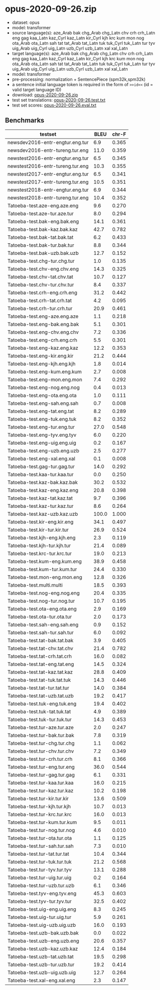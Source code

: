 # opus-2020-09-26.zip

* dataset: opus
* model: transformer
* source language(s): aze_Arab bak chg_Arab chg_Latn chv crh crh_Latn eng gag kaa_Latn kaz_Cyrl kaz_Latn kir_Cyrl kjh krc kum mon nog ota_Arab ota_Latn sah tat tat_Arab tat_Latn tuk tuk_Cyrl tuk_Latn tur tyv uig_Arab uig_Cyrl uig_Latn uzb_Cyrl uzb_Latn xal xal_Latn
* target language(s): aze_Arab bak chg_Arab chg_Latn chv crh crh_Latn eng gag kaa_Latn kaz_Cyrl kaz_Latn kir_Cyrl kjh krc kum mon nog ota_Arab ota_Latn sah tat tat_Arab tat_Latn tuk tuk_Cyrl tuk_Latn tur tyv uig_Arab uig_Cyrl uig_Latn uzb_Cyrl uzb_Latn xal xal_Latn
* model: transformer
* pre-processing: normalization + SentencePiece (spm32k,spm32k)
* a sentence initial language token is required in the form of `>>id<<` (id = valid target language ID)
* download: [opus-2020-09-26.zip](https://object.pouta.csc.fi/Tatoeba-MT-models/tut-tut/opus-2020-09-26.zip)
* test set translations: [opus-2020-09-26.test.txt](https://object.pouta.csc.fi/Tatoeba-MT-models/tut-tut/opus-2020-09-26.test.txt)
* test set scores: [opus-2020-09-26.eval.txt](https://object.pouta.csc.fi/Tatoeba-MT-models/tut-tut/opus-2020-09-26.eval.txt)

## Benchmarks

| testset               | BLEU  | chr-F |
|-----------------------|-------|-------|
| newsdev2016-entr-engtur.eng.tur 	| 6.9 	| 0.365 |
| newsdev2016-entr-tureng.tur.eng 	| 11.0 	| 0.359 |
| newstest2016-entr-engtur.eng.tur 	| 6.5 	| 0.345 |
| newstest2016-entr-tureng.tur.eng 	| 10.3 	| 0.355 |
| newstest2017-entr-engtur.eng.tur 	| 6.5 	| 0.341 |
| newstest2017-entr-tureng.tur.eng 	| 10.5 	| 0.351 |
| newstest2018-entr-engtur.eng.tur 	| 6.9 	| 0.344 |
| newstest2018-entr-tureng.tur.eng 	| 10.4 	| 0.352 |
| Tatoeba-test.aze-eng.aze.eng 	| 9.6 	| 0.270 |
| Tatoeba-test.aze-tur.aze.tur 	| 8.0 	| 0.294 |
| Tatoeba-test.bak-eng.bak.eng 	| 14.1 	| 0.361 |
| Tatoeba-test.bak-kaz.bak.kaz 	| 42.7 	| 0.782 |
| Tatoeba-test.bak-tat.bak.tat 	| 6.2 	| 0.433 |
| Tatoeba-test.bak-tur.bak.tur 	| 8.8 	| 0.344 |
| Tatoeba-test.bak-uzb.bak.uzb 	| 12.7 	| 0.152 |
| Tatoeba-test.chg-tur.chg.tur 	| 1.0 	| 0.135 |
| Tatoeba-test.chv-eng.chv.eng 	| 14.3 	| 0.325 |
| Tatoeba-test.chv-tat.chv.tat 	| 10.7 	| 0.127 |
| Tatoeba-test.chv-tur.chv.tur 	| 8.4 	| 0.337 |
| Tatoeba-test.crh-eng.crh.eng 	| 31.2 	| 0.442 |
| Tatoeba-test.crh-tat.crh.tat 	| 4.2 	| 0.095 |
| Tatoeba-test.crh-tur.crh.tur 	| 20.9 	| 0.461 |
| Tatoeba-test.eng-aze.eng.aze 	| 1.1 	| 0.218 |
| Tatoeba-test.eng-bak.eng.bak 	| 5.1 	| 0.301 |
| Tatoeba-test.eng-chv.eng.chv 	| 7.2 	| 0.336 |
| Tatoeba-test.eng-crh.eng.crh 	| 5.5 	| 0.301 |
| Tatoeba-test.eng-kaz.eng.kaz 	| 12.2 	| 0.353 |
| Tatoeba-test.eng-kir.eng.kir 	| 21.2 	| 0.444 |
| Tatoeba-test.eng-kjh.eng.kjh 	| 1.8 	| 0.014 |
| Tatoeba-test.eng-kum.eng.kum 	| 2.7 	| 0.008 |
| Tatoeba-test.eng-mon.eng.mon 	| 7.4 	| 0.292 |
| Tatoeba-test.eng-nog.eng.nog 	| 0.4 	| 0.013 |
| Tatoeba-test.eng-ota.eng.ota 	| 1.0 	| 0.111 |
| Tatoeba-test.eng-sah.eng.sah 	| 0.7 	| 0.008 |
| Tatoeba-test.eng-tat.eng.tat 	| 8.2 	| 0.289 |
| Tatoeba-test.eng-tuk.eng.tuk 	| 8.2 	| 0.352 |
| Tatoeba-test.eng-tur.eng.tur 	| 27.0 	| 0.548 |
| Tatoeba-test.eng-tyv.eng.tyv 	| 6.0 	| 0.220 |
| Tatoeba-test.eng-uig.eng.uig 	| 0.2 	| 0.167 |
| Tatoeba-test.eng-uzb.eng.uzb 	| 2.5 	| 0.277 |
| Tatoeba-test.eng-xal.eng.xal 	| 0.1 	| 0.008 |
| Tatoeba-test.gag-tur.gag.tur 	| 14.0 	| 0.292 |
| Tatoeba-test.kaa-tur.kaa.tur 	| 0.0 	| 0.250 |
| Tatoeba-test.kaz-bak.kaz.bak 	| 30.2 	| 0.532 |
| Tatoeba-test.kaz-eng.kaz.eng 	| 20.8 	| 0.398 |
| Tatoeba-test.kaz-tat.kaz.tat 	| 9.7 	| 0.396 |
| Tatoeba-test.kaz-tur.kaz.tur 	| 8.6 	| 0.264 |
| Tatoeba-test.kaz-uzb.kaz.uzb 	| 100.0 	| 1.000 |
| Tatoeba-test.kir-eng.kir.eng 	| 34.1 	| 0.497 |
| Tatoeba-test.kir-tur.kir.tur 	| 26.9 	| 0.524 |
| Tatoeba-test.kjh-eng.kjh.eng 	| 2.3 	| 0.119 |
| Tatoeba-test.kjh-tur.kjh.tur 	| 21.4 	| 0.089 |
| Tatoeba-test.krc-tur.krc.tur 	| 19.0 	| 0.213 |
| Tatoeba-test.kum-eng.kum.eng 	| 38.9 	| 0.458 |
| Tatoeba-test.kum-tur.kum.tur 	| 24.4 	| 0.330 |
| Tatoeba-test.mon-eng.mon.eng 	| 12.8 	| 0.326 |
| Tatoeba-test.multi.multi 	| 18.5 	| 0.393 |
| Tatoeba-test.nog-eng.nog.eng 	| 20.4 	| 0.335 |
| Tatoeba-test.nog-tur.nog.tur 	| 10.7 	| 0.195 |
| Tatoeba-test.ota-eng.ota.eng 	| 2.9 	| 0.169 |
| Tatoeba-test.ota-tur.ota.tur 	| 2.0 	| 0.173 |
| Tatoeba-test.sah-eng.sah.eng 	| 0.9 	| 0.152 |
| Tatoeba-test.sah-tur.sah.tur 	| 6.0 	| 0.092 |
| Tatoeba-test.tat-bak.tat.bak 	| 3.9 	| 0.405 |
| Tatoeba-test.tat-chv.tat.chv 	| 21.4 	| 0.782 |
| Tatoeba-test.tat-crh.tat.crh 	| 16.0 	| 0.082 |
| Tatoeba-test.tat-eng.tat.eng 	| 14.5 	| 0.324 |
| Tatoeba-test.tat-kaz.tat.kaz 	| 28.8 	| 0.409 |
| Tatoeba-test.tat-tuk.tat.tuk 	| 14.3 	| 0.446 |
| Tatoeba-test.tat-tur.tat.tur 	| 14.0 	| 0.384 |
| Tatoeba-test.tat-uzb.tat.uzb 	| 19.2 	| 0.417 |
| Tatoeba-test.tuk-eng.tuk.eng 	| 19.4 	| 0.402 |
| Tatoeba-test.tuk-tat.tuk.tat 	| 4.9 	| 0.389 |
| Tatoeba-test.tuk-tur.tuk.tur 	| 14.3 	| 0.453 |
| Tatoeba-test.tur-aze.tur.aze 	| 2.0 	| 0.247 |
| Tatoeba-test.tur-bak.tur.bak 	| 7.8 	| 0.319 |
| Tatoeba-test.tur-chg.tur.chg 	| 1.1 	| 0.062 |
| Tatoeba-test.tur-chv.tur.chv 	| 7.2 	| 0.349 |
| Tatoeba-test.tur-crh.tur.crh 	| 8.1 	| 0.366 |
| Tatoeba-test.tur-eng.tur.eng 	| 36.0 	| 0.544 |
| Tatoeba-test.tur-gag.tur.gag 	| 6.1 	| 0.331 |
| Tatoeba-test.tur-kaa.tur.kaa 	| 16.0 	| 0.215 |
| Tatoeba-test.tur-kaz.tur.kaz 	| 10.2 	| 0.198 |
| Tatoeba-test.tur-kir.tur.kir 	| 13.6 	| 0.509 |
| Tatoeba-test.tur-kjh.tur.kjh 	| 10.7 	| 0.013 |
| Tatoeba-test.tur-krc.tur.krc 	| 16.0 	| 0.013 |
| Tatoeba-test.tur-kum.tur.kum 	| 9.5 	| 0.011 |
| Tatoeba-test.tur-nog.tur.nog 	| 4.6 	| 0.010 |
| Tatoeba-test.tur-ota.tur.ota 	| 1.1 	| 0.125 |
| Tatoeba-test.tur-sah.tur.sah 	| 7.3 	| 0.010 |
| Tatoeba-test.tur-tat.tur.tat 	| 10.4 	| 0.344 |
| Tatoeba-test.tur-tuk.tur.tuk 	| 21.2 	| 0.568 |
| Tatoeba-test.tur-tyv.tur.tyv 	| 13.1 	| 0.288 |
| Tatoeba-test.tur-uig.tur.uig 	| 0.2 	| 0.164 |
| Tatoeba-test.tur-uzb.tur.uzb 	| 6.1 	| 0.346 |
| Tatoeba-test.tyv-eng.tyv.eng 	| 45.3 	| 0.603 |
| Tatoeba-test.tyv-tur.tyv.tur 	| 32.5 	| 0.402 |
| Tatoeba-test.uig-eng.uig.eng 	| 8.3 	| 0.245 |
| Tatoeba-test.uig-tur.uig.tur 	| 5.9 	| 0.261 |
| Tatoeba-test.uig-uzb.uig.uzb 	| 16.0 	| 0.193 |
| Tatoeba-test.uzb-bak.uzb.bak 	| 0.0 	| 0.022 |
| Tatoeba-test.uzb-eng.uzb.eng 	| 20.6 	| 0.357 |
| Tatoeba-test.uzb-kaz.uzb.kaz 	| 12.4 	| 0.184 |
| Tatoeba-test.uzb-tat.uzb.tat 	| 19.5 	| 0.298 |
| Tatoeba-test.uzb-tur.uzb.tur 	| 19.2 	| 0.414 |
| Tatoeba-test.uzb-uig.uzb.uig 	| 12.7 	| 0.264 |
| Tatoeba-test.xal-eng.xal.eng 	| 2.3 	| 0.147 |

